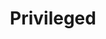 ---
title: "Privileged"
description: "More information on why not running with privileged marks the installation as unhealthy."
---